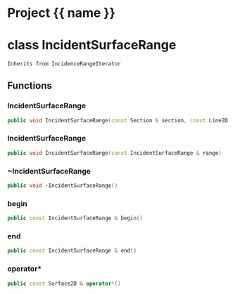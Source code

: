 <script setup>
import {useRoute} from 'vitepress'
const {path} = useRoute()
const tokens = path.split('/')
const words = tokens[2].split('-');
for (let i = 0; i < words.length; i++) {
    words[i] = words[i].charAt(0).toUpperCase() + words[i].slice(1);
    words[i] = words[i].replace('geode', 'Geode')
}
const name = words.join('-');
</script>
# Project {{ name }}

# class IncidentSurfaceRange


```cpp
Inherits from IncidenceRangeIterator
```



## Functions

### IncidentSurfaceRange

```cpp
public void IncidentSurfaceRange(const Section & section, const Line2D & line)
```


### IncidentSurfaceRange

```cpp
public void IncidentSurfaceRange(const IncidentSurfaceRange & range)
```


### ~IncidentSurfaceRange

```cpp
public void ~IncidentSurfaceRange()
```


### begin

```cpp
public const IncidentSurfaceRange & begin()
```


### end

```cpp
public const IncidentSurfaceRange & end()
```


### operator*

```cpp
public const Surface2D & operator*()
```





